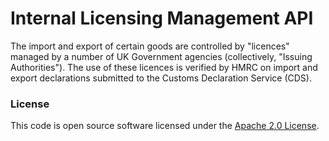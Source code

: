 
# Internal Licensing Management API

The import and export of certain goods are controlled by "licences" managed by a number of UK Government agencies (collectively, "Issuing Authorities"). 
The use of these licences is verified by HMRC on import and export declarations submitted to the Customs Declaration Service (CDS).

### License

This code is open source software licensed under the [Apache 2.0 License]("http://www.apache.org/licenses/LICENSE-2.0.html").